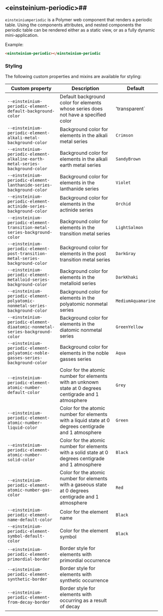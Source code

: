 ## &lt;einsteinium-periodic&gt;##

`einsteiniumperiodic`
is a Polymer web component that renders a periodic table. Using the components attributes, and nested components the periodic table can be rendered either as a static view, or as a fully dynamic mini-application.

Example:

```html
<einsteinium-periodic></einsteinium-periodic
```

### Styling

The following custom properties and mixins are available for styling:

| Custom property | Description | Default |
| --- | --- | --- |
| `--einsteinium-periodic-element-default-background-color` | Default background color for elements whose series does not have a specified color | 'transparent` | 
| `--einsteinium-periodic-element-alkali-metal-background-color` | Background color for elements in the alkali metal series | `Crimson` |
| `--einsteinium-periodic-element-alkaline-earth-metal-series-background-color` | Background color for elements in the alkali earth metal series | `SandyBrown` |
| `--einsteinium-periodic-element-lanthanide-series-background-color` | Background color for elements in the lanthanide series | `Violet` |
| `--einsteinium-periodic-element-actinide-series-background-color` | Background color for elements in the actinide series | `Orchid` |
| `--einsteinium-periodic-element-transition-metal-series-background-color` | Background color for elements in the transition metal series | `LightSalmon` | 
| `--einsteinium-periodic-element-post-transition-metal-series-background-color` | Background color for elements in the post transition metal series | `DarkGray` |
| `--einsteinium-periodic-element-metalloid-series-background-color` | Background color for elements in the metalloid series | `DarkKhaki` |
| `--einsteinium-periodic-element-polyatomic-nonmetal-series-background-color` | Background color for elements in the polyatomic nonmetal series | `MediumAquamarine` |
| `--einsteinium-periodic-element-diaatomic-nonmetal-series-background-color` | Background color for elements in the diatomic nonmetal series | `GreenYellow` |
| `--einsteinium-periodic-element-polyatomic-noble-gasses-series-background-color` | Background color for elements in the noble gasses series | `Aqua` |
| `--einsteinium-periodic-element-atomic-number-default-color` | Color for the atomic number for elements with an unknown state at 0 degrees centigrade and 1 atmosphere | `Grey` |
| `--einsteinium-periodic-element-atomic-number-liquid-color` | Color for the atomic number for elements with a liquid state at 0 degrees centigrade and 1 atmosphere | `Green` |
| `--einsteinium-periodic-element-atomic-number-solid-color` | Color for the atomic number for elements with a solid state at 0 degrees centigrade and 1 atmosphere | `Black` |
| `--einsteinium-periodic-element-atomic-number-gas-color` | Color for the atomic number for elements with a gaseous state at 0 degrees centigrade and 1 atmosphere | `Red` |
| `--einsteinium-periodic-element-name-default-color` | Color for the element name | `Black` |
| `--einsteinium-periodic-element-symbol-default-color` | Color for the element symbol | `Black` |
| `--einsteinium-periodic-element-primordial-border` | Border style for elements with primordial occurrence |  |
| `--einsteinium-periodic-element-synthetic-border` | Border style for elements with synthetic occurrence |  |
| `--einsteinium-periodic-element-from-decay-border` | Border style for elements with occurring as a result of decay |  |








